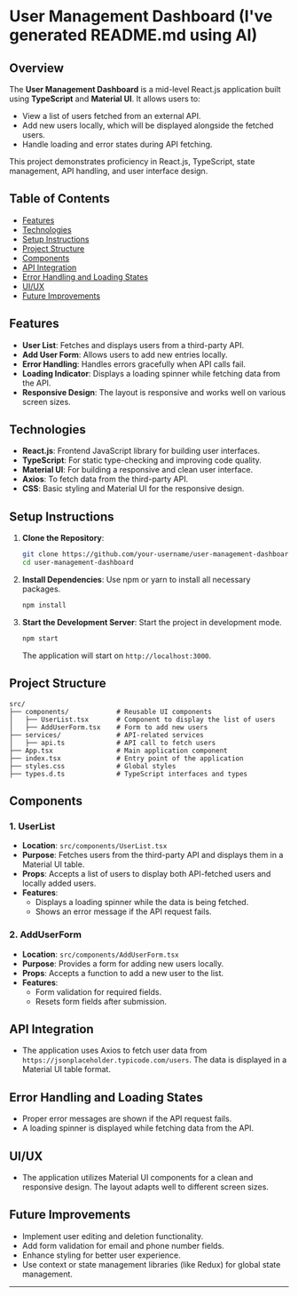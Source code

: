 
# User Management Dashboard (I've generated README.md using AI)

## Overview

The **User Management Dashboard** is a mid-level React.js application built using **TypeScript** and **Material UI**. It allows users to:

- View a list of users fetched from an external API.
- Add new users locally, which will be displayed alongside the fetched users.
- Handle loading and error states during API fetching.

This project demonstrates proficiency in React.js, TypeScript, state management, API handling, and user interface design.

## Table of Contents

- [Features](#features)
- [Technologies](#technologies)
- [Setup Instructions](#setup-instructions)
- [Project Structure](#project-structure)
- [Components](#components)
- [API Integration](#api-integration)
- [Error Handling and Loading States](#error-handling-and-loading-states)
- [UI/UX](#uiux)
- [Future Improvements](#future-improvements)

## Features

- **User List**: Fetches and displays users from a third-party API.
- **Add User Form**: Allows users to add new entries locally.
- **Error Handling**: Handles errors gracefully when API calls fail.
- **Loading Indicator**: Displays a loading spinner while fetching data from the API.
- **Responsive Design**: The layout is responsive and works well on various screen sizes.

## Technologies

- **React.js**: Frontend JavaScript library for building user interfaces.
- **TypeScript**: For static type-checking and improving code quality.
- **Material UI**: For building a responsive and clean user interface.
- **Axios**: To fetch data from the third-party API.
- **CSS**: Basic styling and Material UI for the responsive design.

## Setup Instructions

1. **Clone the Repository**:
   ```bash
   git clone https://github.com/your-username/user-management-dashboard.git
   cd user-management-dashboard
   ```

2. **Install Dependencies**:
   Use npm or yarn to install all necessary packages.
   ```bash
   npm install
   ```

3. **Start the Development Server**:
   Start the project in development mode.
   ```bash
   npm start
   ```
   The application will start on `http://localhost:3000`.

## Project Structure

```
src/
├── components/            # Reusable UI components
│   ├── UserList.tsx       # Component to display the list of users
│   ├── AddUserForm.tsx    # Form to add new users
├── services/              # API-related services
│   ├── api.ts             # API call to fetch users
├── App.tsx                # Main application component
├── index.tsx              # Entry point of the application
├── styles.css             # Global styles
├── types.d.ts             # TypeScript interfaces and types
```

## Components

### 1. **UserList**
   - **Location**: `src/components/UserList.tsx`
   - **Purpose**: Fetches users from the third-party API and displays them in a Material UI table.
   - **Props**: Accepts a list of users to display both API-fetched users and locally added users.
   - **Features**:
     - Displays a loading spinner while the data is being fetched.
     - Shows an error message if the API request fails.

### 2. **AddUserForm**
   - **Location**: `src/components/AddUserForm.tsx`
   - **Purpose**: Provides a form for adding new users locally.
   - **Props**: Accepts a function to add a new user to the list.
   - **Features**:
     - Form validation for required fields.
     - Resets form fields after submission.

## API Integration

- The application uses Axios to fetch user data from `https://jsonplaceholder.typicode.com/users`. The data is displayed in a Material UI table format.

## Error Handling and Loading States

- Proper error messages are shown if the API request fails.
- A loading spinner is displayed while fetching data from the API.

## UI/UX

- The application utilizes Material UI components for a clean and responsive design. The layout adapts well to different screen sizes.

## Future Improvements

- Implement user editing and deletion functionality.
- Add form validation for email and phone number fields.
- Enhance styling for better user experience.
- Use context or state management libraries (like Redux) for global state management.

---
